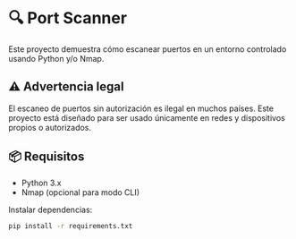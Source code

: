 # 🔍 Port Scanner

Este proyecto demuestra cómo escanear puertos en un entorno controlado usando Python y/o Nmap.

## ⚠️ Advertencia legal
El escaneo de puertos sin autorización es ilegal en muchos países. Este proyecto está diseñado para ser usado únicamente en redes y dispositivos propios o autorizados.

## 📦 Requisitos
- Python 3.x
- Nmap (opcional para modo CLI)

Instalar dependencias:
```bash
pip install -r requirements.txt
